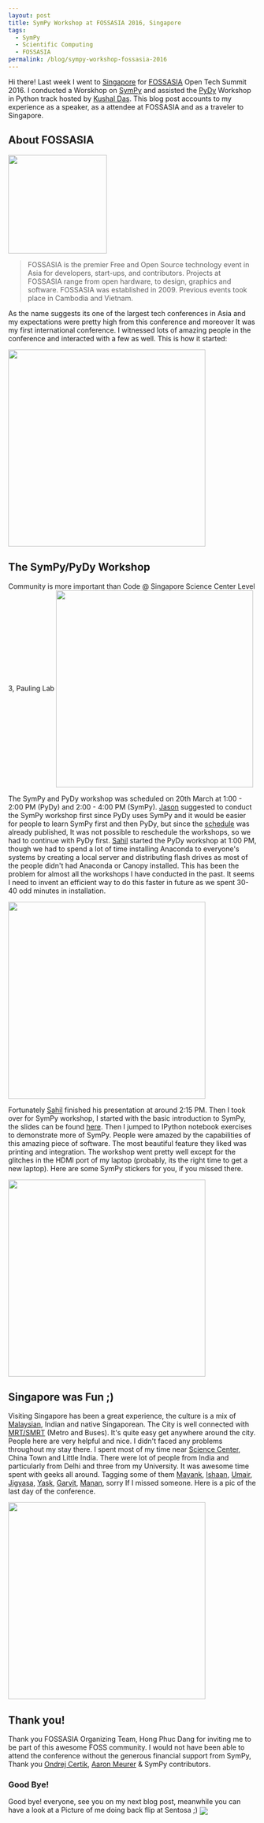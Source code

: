 ```yaml
---
layout: post
title: SymPy Workshop at FOSSASIA 2016, Singapore
tags:
  - SymPy
  - Scientific Computing
  - FOSSASIA
permalink: /blog/sympy-workshop-fossasia-2016
---
```


Hi there! Last week I went to [Singapore](https://en.wikipedia.org/wiki/Singapore) for [FOSSASIA](http://2016.fossasia.org/) Open Tech Summit  2016. I conducted a Worskhop on [SymPy](http://sympy.org) and assisted the [PyDy](http://pydy.org) Workshop in Python track hosted by [Kushal Das](https://kushaldas.in/). This blog post accounts to my experience as a speaker, as a attendee at FOSSASIA and as a traveler to Singapore.

## **About FOSSASIA**

<img align="center" src="/assets/fossasia.png" width = "200">

> FOSSASIA is the premier Free and Open Source technology event in Asia for developers, start-ups, and contributors. Projects at FOSSASIA range from open hardware, to design, graphics and software. FOSSASIA was established in 2009. Previous events took place in Cambodia and Vietnam.

As the name suggests its one of the largest tech conferences in Asia and my expectations were pretty high from this conference and moreover It was my first international conference. I witnessed lots of amazing people in the conference and interacted with a few as well. This is how it started: </br>

<img align="center" src="/assets/harish-fossasia.jpg"  width = "400">

## The SymPy/PyDy Workshop

Community is more important than Code @ Singapore Science Center Level 3, Pauling Lab
<img align="center" src="/assets/sympy-zen.jpg" width = "400">

The SymPy and PyDy workshop was scheduled on 20th March at 1:00 - 2:00 PM (PyDy) and 2:00 - 4:00 PM (SymPy). [Jason](http://www.moorepants.info/) suggested to conduct the SymPy workshop first since PyDy uses SymPy and it would be easier for people to learn SymPy first and then PyDy, but since the [schedule](http://2016.fossasia.org/schedule/) was already published, It was not possible to reschedule the workshops, so we had to continue with PyDy first.
[Sahil](https://github.com/sahilshekhawat) started the PyDy workshop at 1:00 PM, though we had to spend a lot of time installing Anaconda to everyone's systems by creating a local server and distributing flash drives as most of the people didn't had Anaconda or Canopy installed. This has been the problem for almost all the workshops I have conducted in the past. It seems I need to invent an efficient way to do this faster in future as we spent 30-40 odd minutes in installation. </br>

<img align="center" src="/assets/sympy-fossasia.jpg" width = "400">

Fortunately [Sahil](https://github.com/sahilshekhawat) finished his presentation at around 2:15 PM. Then I took over for SymPy workshop, I started with the basic introduction to SymPy, the slides can be found [here](http://slides.com/aktech/sympy). Then I jumped to IPython notebook exercises to demonstrate more of SymPy. People were amazed by the capabilities of this amazing piece of software. The most beautiful feature they liked was printing and integration. The workshop went pretty well except for the glitches in the HDMI port of my laptop (probably, its the right time to get a new laptop). Here are some SymPy stickers for you, if you missed there.  </br>

<img align="center" src="/assets/sympy-sticker-fossasia.jpg"  width = "400">


## Singapore was Fun ;)

Visiting Singapore has been a great experience, the culture is a mix of [Malaysian](https://en.wikipedia.org/wiki/Malaysian), Indian and native Singaporean. The City is well connected with [MRT/SMRT](https://en.wikipedia.org/wiki/Mass_Rapid_Transit_(Singapore)) (Metro and Buses). It's quite easy get anywhere around the city. People here are very helpful and nice. I didn't faced any problems throughout my stay there. I spent most of my time near [Science Center](https://en.wikipedia.org/wiki/Science_Centre_Singapore), China Town and Little India. There were lot of people from India and particularly from Delhi and three from my University. It was awesome time spent with geeks all around. Tagging some of them [Mayank](http://devmaany.co/), [Ishaan](http://www.ishankhanna.in/), [Umair](http://omerjerk.in/), [Jigyasa](https://github.com/jig08), [Yask](http://iyask.me/), [Garvit](http://garvitdelhi.blogspot.in/), [Manan](http://home.iiitd.edu.in/~manan13056/), sorry If I missed someone. Here is a pic of the last day of the conference. 

<img align="center" src="/assets/fossasia-all.jpg" width = "400">

## Thank you!

Thank you FOSSASIA Organizing Team, Hong Phuc Dang for inviting me to be part of this awesome FOSS community.
I would not have been able to attend the conference without the generous financial support from SymPy, Thank you [Ondrej Certik](http://www.ondrejcertik.com/), [Aaron Meurer](http://asmeurer.github.io/blog/) & SymPy contributors.

### Good Bye!

Good bye! everyone, see you on my next blog post, meanwhile you can have a look at a Picture of me doing back flip at Sentosa ;)
<img align="center" src="/assets/amit-backflip.gif">
